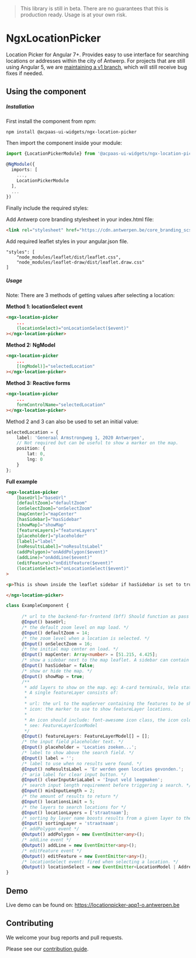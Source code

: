 > This library is still in beta. There are no guarantees that this is production ready. Usage is at your own risk.

# NgxLocationPicker

Location Picker for Angular 7+. Provides easy to use interface for searching locations or addresses within the city of Antwerp. For projects that are still using Angular 5, we are [maintaining a v1 branch](https://github.com/digipolisantwerp/location-picker_widget_angular/tree/v1), which will still receive bug fixes if needed.

## Using the component

##### Installation

First install the component from npm:

`npm install @acpaas-ui-widgets/ngx-location-picker`

Then import the component inside your module:

```ts
import {LocationPickerModule} from '@acpaas-ui-widgets/ngx-location-picker';

@NgModule({
  imports: [
    ...,
    LocationPickerModule
  ],
  ...
})
```

Finally include the required styles:

Add Antwerp core branding stylesheet in your index.html file:

```html
<link rel="stylesheet" href="https://cdn.antwerpen.be/core_branding_scss/3.0.3/main.min.css">
```

Add required leaflet styles in your angular.json file.

```
"styles": [
    "node_modules/leaflet/dist/leaflet.css",
    "node_modules/leaflet-draw/dist/leaflet.draw.css"
]
```

##### Usage

Note: There are 3 methods of getting values after selecting a location:

**Method 1: locationSelect event**  
```html
<ngx-location-picker
    ...
    (locationSelect)="onLocationSelect($event)"
></ngx-location-picker>
```

**Method 2: NgModel**
```html
<ngx-location-picker
    ...
    [(ngModel)]="selectedLocation"
></ngx-location-picker>
```

**Method 3: Reactive forms**
```html
<ngx-location-picker
    ...
    formControlName="selectedLocation"
></ngx-location-picker>
```

Method 2 and 3 can also be used to set an initial value:

```ts
selectedLocation = {
    label: 'Generaal Armstrongweg 1, 2020 Antwerpen',
    // Not required but can be useful to show a marker on the map.
    position: {
        lat: 0,
        lng: 0
    }
};
```

**Full example**
```html
<ngx-location-picker
    [baseUrl]="baseUrl"
    [defaultZoom]="defaultZoom"
    [onSelectZoom]="onSelectZoom"
    [mapCenter]="mapCenter"
    [hasSidebar]="hasSidebar"
    [showMap]="showMap"
    [featureLayers]="featureLayers"
    [placeholder]="placeholder"
    [label]="label"
    [noResultsLabel]="noResultsLabel"
    (addPolygon)="onAddPolygon($event)"
    (addLine)="onAddLine($event)"
    (editFeature)="onEditFeature($event)"
    (locationSelect)="onLocationSelect($event)"
>

<p>This is shown inside the leaflet sidebar if hasSidebar is set to true.</p>

</ngx-location-picker>
```

```ts
class ExampleComponent {
    
      /* url to the backend-for-frontend (bff) Should function as pass through to the Location Picker API. */
      @Input() baseUrl;
      /* the default zoom level on map load. */
      @Input() defaultZoom = 14;
      /* the zoom level when a location is selected. */
      @Input() onSelectZoom = 16;
      /* the initial map center on load. */
      @Input() mapCenter: Array<number> = [51.215, 4.425];
      /* show a sidebar next to the map leaflet. A sidebar can contain any additional info you like. */
      @Input() hasSidebar = false;
      /* show or hide the map. */
      @Input() showMap = true;
      /**
       * add layers to show on the map. eg: A-card terminals, Velo stations, ...
       * A single featureLayer consists of:
       *
       * url: the url to the mapServer containing the features to be shown on the map.
       * icon: the marker to use to show featureLayer locations.
       *
       * An icon should include: font-awesome icon class, the icon color (default: #0064B) and the icon size (default: 40px)
       * see: FeatureLayerIconModel
       */
      @Input() featureLayers: FeatureLayerModel[] = [];
      /* the input field placeholder text. */
      @Input() placeholder = 'Locaties zoeken...';
      /* label to show above the search field. */
      @Input() label = '';
      /* label to use when no results were found. */
      @Input() noResultsLabel = 'Er werden geen locaties gevonden.';
      /* aria label for clear input button. */
      @Input() clearInputAriaLabel = 'Input veld leegmaken';
      /* search input length requirement before triggering a search. */
      @Input() minInputLength = 2;
      /* the amount of results to return */
      @Input() locationsLimit = 5;
      /* the layers to search locations for */
      @Input() locationLayers = ['straatnaam'];
      /* sorting by layer name boosts results from a given layer to the top of the found locations. */
      @Input() sortingLayer = 'straatnaam';
      /* addPolygon event */
      @Output() addPolygon = new EventEmitter<any>();
      /* addLine event */
      @Output() addLine = new EventEmitter<any>();
      /* editFeature event */
      @Output() editFeature = new EventEmitter<any>();
      /* locationSelect event: fired when selecting a location. */
      @Output() locationSelect = new EventEmitter<LocationModel | AddressModel | CoordinateModel>();
}
```

## Demo

Live demo can be found on:
https://locationpicker-app1-o.antwerpen.be

## Contributing

We welcome your bug reports and pull requests.

Please see our [contribution guide](CONTRIBUTING.md).

